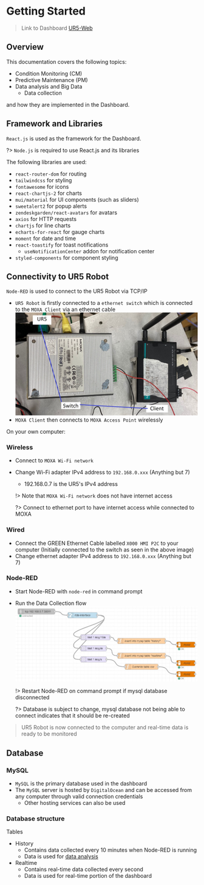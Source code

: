 # Getting Started

> Link to Dashboard [UR5-Web](https://ur5reactapp.vercel.app/)
## Overview
This documentation covers the following topics:
- Condition Monitoring (CM) 
- Predictive Maintenance (PM)
- Data analysis and Big Data
  - Data collection

and how they are implemented in the Dashboard.

## Framework and Libraries
`React.js` is used as the framework for the Dashboard.

?> `Node.js` is required to use React.js and its libraries

The following libraries are used:
- `react-router-dom` for routing
- `tailwindcss` for styling
- `fontawesome` for icons
- `react-chartjs-2` for charts
- `mui/material` for UI components (such as sliders)
- `sweetalert2` for popup alerts
- `zendeskgarden/react-avatars` for avatars
- `axios` for HTTP requests
- `chartjs` for line charts 
- `echarts-for-react` for gauge charts
- `moment` for date and time 
- `react-toastify` for toast notifications
  - `useNotificationCenter` addon for notification center
- `styled-components` for component styling

## Connectivity to UR5 Robot 
 `Node-RED` is used to connect to the UR5 Robot via TCP/IP
- `UR5 Robot` is firstly connected to a `ethernet switch` which is connected to the `MOXA Client` via an ethernet cable
![logo](/img/switchclientconnection.jpg)
- `MOXA Client` then connects to `MOXA Access Point` wirelessly 

On your own computer:
### Wireless
- Connect to `MOXA Wi-Fi network` 
- Change Wi-Fi adapter IPv4 address to `192.168.0.xxx` (Anything but 7)
  - 192.168.0.7 is the UR5's IPv4 address

  !> Note that `MOXA Wi-Fi network` does not have internet access 

  ?> Connect to ethernet port to have internet access while connected to MOXA 

### Wired
- Connect the GREEN Ethernet Cable labelled `X000 HMI P2C` to your computer \(Initially connected to the switch as seen in the above image)
- Change ethernet adapter IPv4 address to `192.168.0.xxx` (Anything but 7)
### Node-RED
- Start Node-RED with `node-red` in command prompt
- Run the Data Collection flow 
  ![logo](/img/datacollectionflow.jpg)

  !> Restart Node-RED on command prompt if mysql database disconnected

  ?> Database is subject to change, mysql database not being able to connect indicates that it should be re-created

>UR5 Robot is now connected to the computer and real-time data is ready to be monitored

## Database 
### MySQL
- `MySQL` is the primary database used in the dashboard
- The `MySQL` server is hosted by `DigitalOcean` and can be accessed from any computer through valid connection credentials
  - Other hosting services can also be used

### Database structure
Tables
- History
  - Contains data collected every 10 minutes when Node-RED is running
  - Data is used for [data analysis]()
- Realtime
  - Contains real-time data collected every second 
  - Data is used for real-time portion of the dashboard


  






